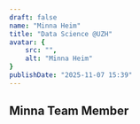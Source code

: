 ```yaml
---
draft: false
name: "Minna Heim"
title: "Data Science @UZH"
avatar: {
    src: "",
    alt: "Minna Heim"
}
publishDate: "2025-11-07 15:39"
---
```



## Minna Team Member
